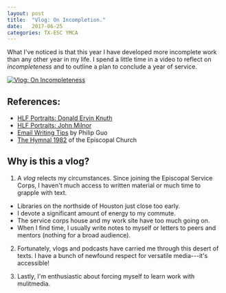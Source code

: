 ```yaml
---
layout: post
title:  "Vlog: On Incompletion."
date:   2017-06-25
categories: TX-ESC YMCA
---
```


What I've noticed is that this year I have developed more incomplete work than any other year in my life. I spend a little time in a video to reflect on *incompleteness* and to outline a plan to conclude a year of service.

[![Vlog: On Incompleteness](http://img.youtube.com/vi/5WICtYLkxa0/0.jpg)](https://www.youtube.com/watch?v=5WICtYLkxa0 "Vlog: On Incompleteness")

## References:

- [HLF Portraits: Donald Ervin Knuth](https://www.youtube.com/watch?v=BYkFfCqen7M&t=15s)
- [HLF Portraits: John Milnor](https://www.youtube.com/watch?v=LAjd45eL5m8)
- [Email Writing Tips](http://www.pgbovine.net/email-tips.htm) by Philip Guo
- [The Hymnal 1982](https://en.wikipedia.org/wiki/The_Hymnal_1982) of the Episcopal Church

## Why is this a vlog?

1. A *vlog* relects my circumstances. Since joining the Episcopal Service Corps, I haven't much access to written material or much time to grapple with text.
  - Libraries on the northside of Houston just close too early.
  - I devote a significant amount of energy to my commute.
  - The service corps house and my work site have too much going on.
  - When I find time, I usually write notes to myself or letters to peers and mentors (nothing for a broad audience).

2. Fortunately, vlogs and podcasts have carried me through this desert of texts. I have a bunch of newfound respect for versatile media---it's accessible! 

3. Lastly, I'm enthusiastic about forcing myself to learn work with mulitmedia. 